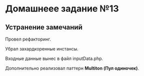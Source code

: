 # Домашнеее задание №13
## Устранение замечаний

Провел рефакторинг. 

Убрал захардкоренные инстансы.

Входные данные вынес в файл inputData.php.

Дополнительно реализовал паттерн **Multiton (Пул одиночек)**.
